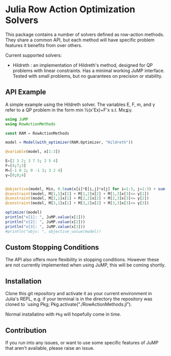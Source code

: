 # Julia Row Action Optimization Solvers

This package contains a number of solvers defined as row-action methods. They share a common API, but each method will have specific problem features it benefits from over others. 

Current supported solvers:

- Hildreth : an implementation of Hildreth's method, designed for QP problems with linear constraints. Has a minimal working JuMP interface. Tested with small problems, but no guarantees on precision or stability.

## API Example

A simple example using the Hildreth solver. The variables E, F, m, and γ refer to a QP problem in the form min ½(x'Ex)+F'x s.t. Mx≦γ.

```julia
using JuMP
using RowActionMethods

const RAM = RowActionMethods

model = Model(with_optimizer(RAM.Optimizer, "Hildreth"))

@variable(model, x[1:3])

E=[2 3 2; 3 7 5; 2 5 4]
F=[4;7;3]
M=[-1 0 2; 0 -1 3; 3 2 4]
γ=[0;0;4]


@objective(model, Min, 0.5sum(x[i]*E[i,j]*x[j] for i=1:3, j=1:3) + sum(F[i]*x[i] for i=1:3))
@constraint(model, M[1,1]x[1] + M[1,2]x[2] + M[1,3]x[3]<= γ[1])
@constraint(model, M[2,1]x[1] + M[2,2]x[2] + M[2,3]x[3]<= γ[2])
@constraint(model, M[3,1]x[1] + M[3,2]x[2] + M[3,3]x[3]<= γ[3])

optimize!(model)
println("x[1]: ", JuMP.value(x[1]))
println("x[2]: ", JuMP.value(x[2]))
println("x[3]: ", JuMP.value(x[3]))
#println("objv: ", objective_value(model))
```

## Custom Stopping Conditions
The API also offers more flexibility in stopping conditions. However these are not currently implemented when using JuMP, this will be coming shortly.

## Installation
Clone this git repository and activate it as your current environment in Julia's REPL, e.g. if your terminal is in the directory the repository was cloned to `using Pkg; Pkg.activate("./RowActionMethods.jl").

Normal installatino with `Pkg` will hopefully come in time.

## Contribution
If you run into any issues, or want to use some specific features of JuMP that aren't available, please raise an issue.

